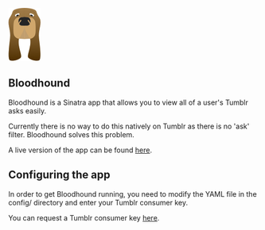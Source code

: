 ![bloodhound](public/img/logo.png)

## Bloodhound

Bloodhound is a Sinatra app that allows you to view all of a user's Tumblr asks easily.

Currently there is no way to do this natively on Tumblr as there is no 'ask' filter. Bloodhound solves this problem.

A live version of the app can be found [here](link_to_heroku).

## Configuring the app

In order to get Bloodhound running, you need to modify the YAML file in the config/ directory and enter your Tumblr consumer key.

You can request a Tumblr consumer key [here](http://www.tumblr.com/docs/en/api/v2).
